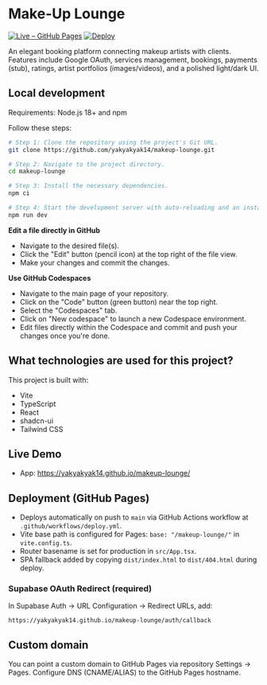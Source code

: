 # Make-Up Lounge

[![Live – GitHub Pages](https://img.shields.io/badge/Live-GitHub%20Pages-2ea44f?logo=github)](https://yakyakyak14.github.io/makeup-lounge/)
[![Deploy](https://github.com/yakyakyak14/makeup-lounge/actions/workflows/deploy.yml/badge.svg)](https://github.com/yakyakyak14/makeup-lounge/actions/workflows/deploy.yml)

An elegant booking platform connecting makeup artists with clients. Features include Google OAuth, services management, bookings, payments (stub), ratings, artist portfolios (images/videos), and a polished light/dark UI.

## Local development

Requirements: Node.js 18+ and npm

Follow these steps:

```sh
# Step 1: Clone the repository using the project's Git URL.
git clone https://github.com/yakyakyak14/makeup-lounge.git

# Step 2: Navigate to the project directory.
cd makeup-lounge

# Step 3: Install the necessary dependencies.
npm ci

# Step 4: Start the development server with auto-reloading and an instant preview.
npm run dev
```

**Edit a file directly in GitHub**

- Navigate to the desired file(s).
- Click the "Edit" button (pencil icon) at the top right of the file view.
- Make your changes and commit the changes.

**Use GitHub Codespaces**

- Navigate to the main page of your repository.
- Click on the "Code" button (green button) near the top right.
- Select the "Codespaces" tab.
- Click on "New codespace" to launch a new Codespace environment.
- Edit files directly within the Codespace and commit and push your changes once you're done.

## What technologies are used for this project?

This project is built with:

- Vite
- TypeScript
- React
- shadcn-ui
- Tailwind CSS

## Live Demo

- App: https://yakyakyak14.github.io/makeup-lounge/

## Deployment (GitHub Pages)

- Deploys automatically on push to `main` via GitHub Actions workflow at `.github/workflows/deploy.yml`.
- Vite base path is configured for Pages: `base: "/makeup-lounge/"` in `vite.config.ts`.
- Router basename is set for production in `src/App.tsx`.
- SPA fallback added by copying `dist/index.html` to `dist/404.html` during deploy.

### Supabase OAuth Redirect (required)

In Supabase Auth → URL Configuration → Redirect URLs, add:

```
https://yakyakyak14.github.io/makeup-lounge/auth/callback
```

## Custom domain

You can point a custom domain to GitHub Pages via repository Settings → Pages. Configure DNS (CNAME/ALIAS) to the GitHub Pages hostname.
